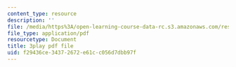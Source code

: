 ```yaml
---
content_type: resource
description: ''
file: /media/https%3A/open-learning-course-data-rc.s3.amazonaws.com/res-ll-005-mathematics-of-big-data-and-machine-learning-january-iap-2020/f29436ce34372672e61cc056d7dbb97f_zNGKX-4PRsk.pdf
file_type: application/pdf
resourcetype: Document
title: 3play pdf file
uid: f29436ce-3437-2672-e61c-c056d7dbb97f
---
```

